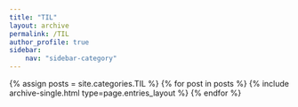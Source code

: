 ```yaml
---
title: "TIL"
layout: archive
permalink: /TIL
author_profile: true
sidebar:
    nav: "sidebar-category"
---
```


{% assign posts = site.categories.TIL %}
{% for post in posts %} {% include archive-single.html type=page.entries_layout %} {% endfor %}
